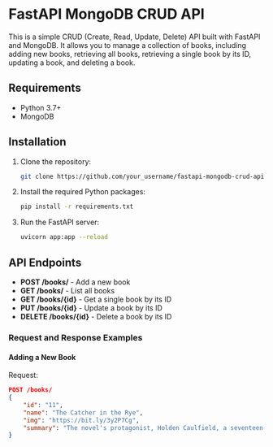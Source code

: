 # FastAPI MongoDB CRUD API

This is a simple CRUD (Create, Read, Update, Delete) API built with FastAPI and MongoDB. It allows you to manage a collection of books, including adding new books, retrieving all books, retrieving a single book by its ID, updating a book, and deleting a book.

## Requirements

- Python 3.7+
- MongoDB

## Installation

1. Clone the repository:

    ```bash
    git clone https://github.com/your_username/fastapi-mongodb-crud-api.git
    ```

2. Install the required Python packages:

    ```bash
    pip install -r requirements.txt
    ```

3. Run the FastAPI server:

    ```bash
    uvicorn app:app --reload
    ```

## API Endpoints

- **POST /books/** - Add a new book
- **GET /books/** - List all books
- **GET /books/{id}** - Get a single book by its ID
- **PUT /books/{id}** - Update a book by its ID
- **DELETE /books/{id}** - Delete a book by its ID

### Request and Response Examples

#### Adding a New Book

Request:

```json
POST /books/
{
    "id": "11",
    "name": "The Catcher in the Rye",
    "img": "https://bit.ly/3y2P7Cg",
    "summary": "The novel's protagonist, Holden Caulfield, a seventeen-year-old boy, relates a tale of personal dislocation and mental turmoil"
}
